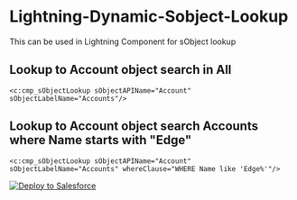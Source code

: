 # Lightning-Dynamic-Sobject-Lookup
This can be used in Lightning Component for sObject lookup 

## Lookup to Account object search in All
```
<c:cmp_sObjectLookup sObjectAPIName="Account" sObjectLabelName="Accounts"/>
```

## Lookup to Account object search Accounts where Name starts with "Edge"
``` 
<c:cmp_sObjectLookup sObjectAPIName="Account" sObjectLabelName="Accounts" whereClause="WHERE Name like 'Edge%'"/>
```

<a href="https://githubsfdeploy.herokuapp.com">
  <img alt="Deploy to Salesforce"
       src="https://raw.githubusercontent.com/afawcett/githubsfdeploy/master/deploy.png">
</a>
